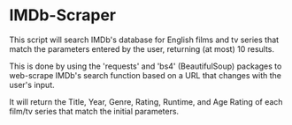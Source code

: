 # IMDb-Scraper
This script will search IMDb's database for English films and tv series
that match the parameters entered by the user, returning (at most) 10 results.

This is done by using the 'requests' and 'bs4' (BeautifulSoup) packages to web-scrape
IMDb's search function based on a URL that changes with the user's input.

It will return the Title, Year, Genre, Rating, Runtime, and Age Rating of each
film/tv series that match the initial parameters.
